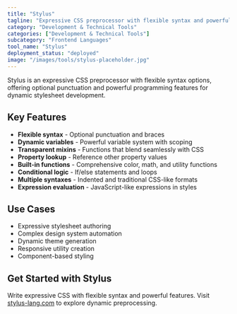 ```yaml
---
title: "Stylus"
tagline: "Expressive CSS preprocessor with flexible syntax and powerful features"
category: "Development & Technical Tools"
categories: ["Development & Technical Tools"]
subcategory: "Frontend Languages"
tool_name: "Stylus"
deployment_status: "deployed"
image: "/images/tools/stylus-placeholder.jpg"
---
```

Stylus is an expressive CSS preprocessor with flexible syntax options, offering optional punctuation and powerful programming features for dynamic stylesheet development.

## Key Features

- **Flexible syntax** - Optional punctuation and braces
- **Dynamic variables** - Powerful variable system with scoping
- **Transparent mixins** - Functions that blend seamlessly with CSS
- **Property lookup** - Reference other property values
- **Built-in functions** - Comprehensive color, math, and utility functions
- **Conditional logic** - If/else statements and loops
- **Multiple syntaxes** - Indented and traditional CSS-like formats
- **Expression evaluation** - JavaScript-like expressions in styles

## Use Cases

- Expressive stylesheet authoring
- Complex design system automation
- Dynamic theme generation
- Responsive utility creation
- Component-based styling

## Get Started with Stylus

Write expressive CSS with flexible syntax and powerful features. Visit [stylus-lang.com](https://stylus-lang.com) to explore dynamic preprocessing.